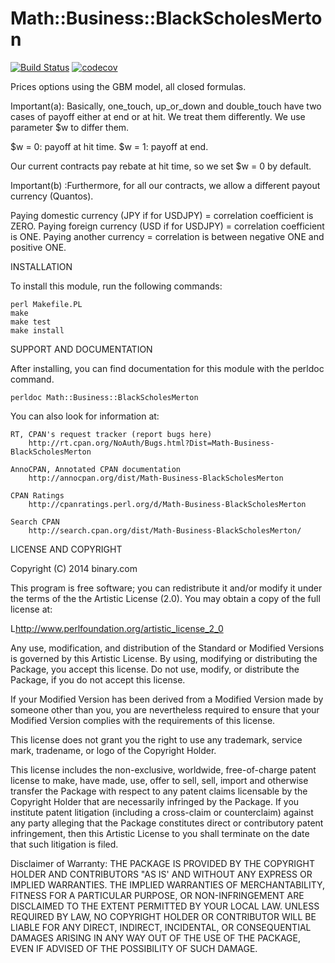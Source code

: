 # Math::Business::BlackScholesMerton
[![Build Status](https://travis-ci.org/binary-com/perl-math-business-blackscholesmerton.svg?branch=master)](https://travis-ci.org/binary-com/perl-math-business-blackscholesmerton) 
[![codecov](https://codecov.io/gh/binary-com/perl-math-business-blackscholesmerton/branch/master/graph/badge.svg)](https://codecov.io/gh/binary-com/perl-math-business-blackscholesmerton)

Prices options using the GBM model, all closed formulas.

Important(a): Basically, one_touch, up_or_down and double_touch have two cases of 
payoff either at end or at hit. We treat them differently. We use parameter 
$w to differ them.

$w = 0: payoff at hit time.
$w = 1: payoff at end.

Our current contracts pay rebate at hit time, so we set $w = 0 by default.

Important(b) :Furthermore, for all our contracts, we allow a different 
payout currency (Quantos).

Paying domestic currency (JPY if for USDJPY) = correlation coefficient is ZERO.
Paying foreign currency (USD if for USDJPY) = correlation coefficient is ONE.
Paying another currency = correlation is between negative ONE and positive ONE.

INSTALLATION

To install this module, run the following commands:

	perl Makefile.PL
	make
	make test
	make install

SUPPORT AND DOCUMENTATION

After installing, you can find documentation for this module with the
perldoc command.

    perldoc Math::Business::BlackScholesMerton

You can also look for information at:

    RT, CPAN's request tracker (report bugs here)
        http://rt.cpan.org/NoAuth/Bugs.html?Dist=Math-Business-BlackScholesMerton

    AnnoCPAN, Annotated CPAN documentation
        http://annocpan.org/dist/Math-Business-BlackScholesMerton

    CPAN Ratings
        http://cpanratings.perl.org/d/Math-Business-BlackScholesMerton

    Search CPAN
        http://search.cpan.org/dist/Math-Business-BlackScholesMerton/


LICENSE AND COPYRIGHT

Copyright (C) 2014 binary.com

This program is free software; you can redistribute it and/or modify it
under the terms of the the Artistic License (2.0). You may obtain a
copy of the full license at:

L<http://www.perlfoundation.org/artistic_license_2_0>

Any use, modification, and distribution of the Standard or Modified
Versions is governed by this Artistic License. By using, modifying or
distributing the Package, you accept this license. Do not use, modify,
or distribute the Package, if you do not accept this license.

If your Modified Version has been derived from a Modified Version made
by someone other than you, you are nevertheless required to ensure that
your Modified Version complies with the requirements of this license.

This license does not grant you the right to use any trademark, service
mark, tradename, or logo of the Copyright Holder.

This license includes the non-exclusive, worldwide, free-of-charge
patent license to make, have made, use, offer to sell, sell, import and
otherwise transfer the Package with respect to any patent claims
licensable by the Copyright Holder that are necessarily infringed by the
Package. If you institute patent litigation (including a cross-claim or
counterclaim) against any party alleging that the Package constitutes
direct or contributory patent infringement, then this Artistic License
to you shall terminate on the date that such litigation is filed.

Disclaimer of Warranty: THE PACKAGE IS PROVIDED BY THE COPYRIGHT HOLDER
AND CONTRIBUTORS "AS IS' AND WITHOUT ANY EXPRESS OR IMPLIED WARRANTIES.
THE IMPLIED WARRANTIES OF MERCHANTABILITY, FITNESS FOR A PARTICULAR
PURPOSE, OR NON-INFRINGEMENT ARE DISCLAIMED TO THE EXTENT PERMITTED BY
YOUR LOCAL LAW. UNLESS REQUIRED BY LAW, NO COPYRIGHT HOLDER OR
CONTRIBUTOR WILL BE LIABLE FOR ANY DIRECT, INDIRECT, INCIDENTAL, OR
CONSEQUENTIAL DAMAGES ARISING IN ANY WAY OUT OF THE USE OF THE PACKAGE,
EVEN IF ADVISED OF THE POSSIBILITY OF SUCH DAMAGE.

